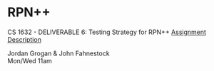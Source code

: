 # RPN++
CS 1632 - DELIVERABLE 6: Testing Strategy for RPN++ 
[Assignment Description](https://github.com/laboon/CS1632_Spring2018/blob/master/deliverables/6/deliverable6.md)

Jordan Grogan & John Fahnestock  
Mon/Wed 11am
